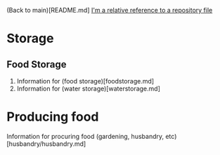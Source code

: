 (Back to main)[README.md]
[I'm a relative reference to a repository file](../blob/master/LICENSE)

# Storage
## Food Storage
1. Information for (food storage)[foodstorage.md]
2. Information for (water storage)[waterstorage.md]

# Producing food
Information for procuring food (gardening, husbandry, etc)[husbandry/husbandry.md]
